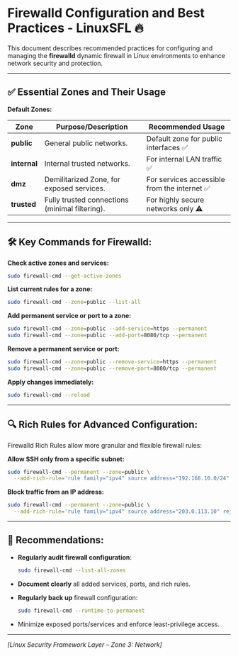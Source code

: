 # Firewalld Configuration and Best Practices - LinuxSFL 🔥

This document describes recommended practices for configuring and managing the **firewalld** dynamic firewall in Linux environments to enhance network security and protection.

---

## ✅ **Essential Zones and Their Usage**

**Default Zones:**

| Zone      | Purpose/Description                              | Recommended Usage |
|-----------|---------------------------------------------------|-------------------|
| **public**    | General public networks.                        | Default zone for public interfaces ✅ |
| **internal**  | Internal trusted networks.                      | For internal LAN traffic ✅ |
| **dmz**       | Demilitarized Zone, for exposed services.       | For services accessible from the internet ✅ |
| **trusted**   | Fully trusted connections (minimal filtering).  | For highly secure networks only ⚠️ |

---

## 🛠️ **Key Commands for Firewalld:**

**Check active zones and services:**
```bash
sudo firewall-cmd --get-active-zones
```

**List current rules for a zone:**
```bash
sudo firewall-cmd --zone=public --list-all
```

**Add permanent service or port to a zone:**
```bash
sudo firewall-cmd --zone=public --add-service=https --permanent
sudo firewall-cmd --zone=public --add-port=8080/tcp --permanent
```

**Remove a permanent service or port:**
```bash
sudo firewall-cmd --zone=public --remove-service=https --permanent
sudo firewall-cmd --zone=public --remove-port=8080/tcp --permanent
```

**Apply changes immediately:**
```bash
sudo firewall-cmd --reload
```

---

## 🔍 **Rich Rules for Advanced Configuration:**

Firewalld Rich Rules allow more granular and flexible firewall rules:

**Allow SSH only from a specific subnet:**
```bash
sudo firewall-cmd --permanent --zone=public \
  --add-rich-rule='rule family="ipv4" source address="192.168.10.0/24" service name="ssh" accept'
```

**Block traffic from an IP address:**
```bash
sudo firewall-cmd --permanent --zone=public \
  --add-rich-rule='rule family="ipv4" source address="203.0.113.10" reject'
```

---

## 📌 **Recommendations:**

- **Regularly audit firewall configuration**:
  ```bash
  sudo firewall-cmd --list-all-zones
  ```
  
- **Document clearly** all added services, ports, and rich rules.
- **Regularly back up** firewall configuration:
  ```bash
  sudo firewall-cmd --runtime-to-permanent
  ```
- Minimize exposed ports/services and enforce least-privilege access.

---

*[Linux Security Framework Layer – Zone 3: Network]*
